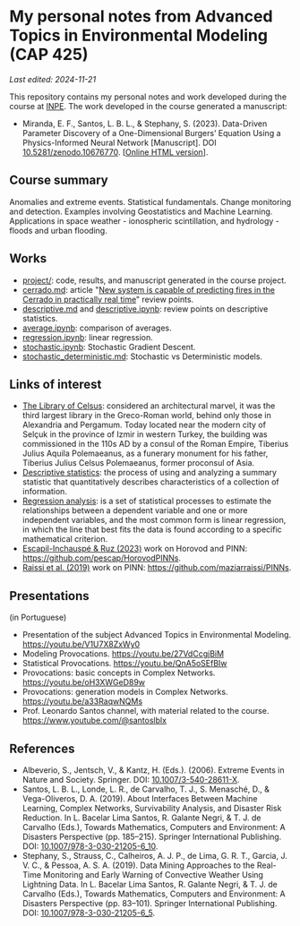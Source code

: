 # My personal notes from Advanced Topics in Environmental Modeling (CAP 425)

*Last edited: 2024-11-21*

This repository contains my personal notes and work developed during the course at [INPE](http://www.inpe.br/posgraduacao/). The work developed in the course generated a manuscript:

- Miranda, E. F., Santos, L. B. L., & Stephany, S. (2023). Data-Driven Parameter Discovery of a One-Dimensional Burgers’ Equation Using a Physics-Informed Neural Network [Manuscript]. DOI [10.5281/zenodo.10676770](https://zenodo.org/doi/10.5281/zenodo.10676770). [[Online HTML version](https://efurlanm.github.io/425/)].

## Course summary

Anomalies and extreme events. Statistical fundamentals. Change monitoring and detection. Examples involving Geostatistics and Machine Learning. Applications in space weather - ionospheric scintillation, and hydrology - floods and urban flooding.

## Works

- [project/](project): code, results, and manuscript generated in the course project.
- [cerrado.md](cerrado.md): article "[New system is capable of predicting fires in the Cerrado in practically real time](https://agencia.fapesp.br/novo-sistema-e-capaz-de-prever-incendios-no-cerrado-em-tempo-praticamente-real/41868)" review points.
- [descriptive.md](descriptive.md) and [descriptive.ipynb](descriptive.ipynb): review points on descriptive statistics.
- [average.ipynb](average.ipynb): comparison of averages.
- [regression.ipynb](regression.ipynb): linear regression.
- [stochastic.ipynb](stochastic.ipynb): Stochastic Gradient Descent.
- [stochastic_deterministic.md](stochastic_deterministic.md): Stochastic vs Deterministic models.

## Links of interest

- [The Library of Celsus](https://en.wikipedia.org/wiki/Library_of_Celsus): considered an architectural marvel, it was the third largest library in the Greco-Roman world, behind only those in Alexandria and Pergamum. Today located near the modern city of Selçuk in the province of Izmir in western Turkey, the building was commissioned in the 110s AD by a consul of the Roman Empire, Tiberius Julius Aquila Polemaeanus, as a funerary monument for his father, Tiberius Julius Celsus Polemaeanus, former proconsul of Asia.
- [Descriptive statistics](https://en.wikipedia.org/wiki/Descriptive_statistics): the process of using and analyzing a summary statistic that quantitatively describes characteristics of a collection of information.
- [Regression analysis](https://en.wikipedia.org/wiki/Regression_analysis): is a set of statistical processes to estimate the relationships between a dependent variable and one or more independent variables, and the most common form is linear regression, in which the line that best fits the data is found according to a specific mathematical criterion.
- [Escapil-Inchauspé \& Ruz (2023)](http://arxiv.org/abs/2302.08835) work on Horovod and PINN: <https://github.com/pescap/HorovodPINNs>.
- [Raissi et al. (2019)](https://doi.org/10.1016/j.jcp.2018.10.045) work on PINN: <https://github.com/maziarraissi/PINNs>.

## Presentations

(in Portuguese)

- Presentation of the subject Advanced Topics in Environmental Modeling. <https://youtu.be/V1U7X8ZxWy0>
- Modeling Provocations. <https://youtu.be/27VdCcgjBiM>
- Statistical Provocations. <https://youtu.be/QnA5oSEfBIw>
- Provocations: basic concepts in Complex Networks. <https://youtu.be/oH3XWGeD89w>
- Provocations: generation models in Complex Networks. <https://youtu.be/a33RaqwNQMs>
- Prof. Leonardo Santos channel, with material related to the course. <https://www.youtube.com/@santoslblx>

## References

- Albeverio, S., Jentsch, V., & Kantz, H. (Eds.). (2006). Extreme Events in Nature and Society. Springer. DOI: [10.1007/3-540-28611-X](https://doi.org/10.1007/3-540-28611-X).
- Santos, L. B. L., Londe, L. R., de Carvalho, T. J., S. Menasché, D., & Vega-Oliveros, D. A. (2019). About Interfaces Between Machine Learning, Complex Networks, Survivability Analysis, and Disaster Risk Reduction. In L. Bacelar Lima Santos, R. Galante Negri, & T. J. de Carvalho (Eds.), Towards Mathematics, Computers and Environment: A Disasters Perspective (pp. 185–215). Springer International Publishing. DOI: [10.1007/978-3-030-21205-6_10](https://doi.org/10.1007/978-3-030-21205-6_10).
- Stephany, S., Strauss, C., Calheiros, A. J. P., de Lima, G. R. T., Garcia, J. V. C., & Pessoa, A. S. A. (2019). Data Mining Approaches to the Real-Time Monitoring and Early Warning of Convective Weather Using Lightning Data. In L. Bacelar Lima Santos, R. Galante Negri, & T. J. de Carvalho (Eds.), Towards Mathematics, Computers and Environment: A Disasters Perspective (pp. 83–101). Springer International Publishing. DOI: [10.1007/978-3-030-21205-6_5](https://doi.org/10.1007/978-3-030-21205-6_5).
